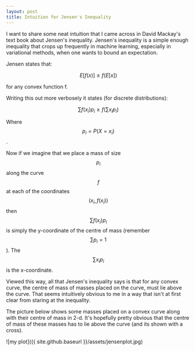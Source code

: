 ```yaml
---
layout: post
title: Intuition for Jensen's Inequality
---
```


I want to share some neat intuition that I came across in David Mackay's text book
about Jensen's inequality. Jensen's inequality is a simple enough inequality that crops up frequently in
machine learning, especially in variational methods, when one wants to bound an
expectation.

Jensen states that:

$$E[f(x)] \geq f(E[x])$$

for any convex function f.

Writing this out more verbosely it states (for discrete distributions):

$$\sum f(x_i) p_i  \geq f(\sum x_i p_i)$$

Where $$p_i = P(X = x_i)$$.

Now if we imagine that we place a mass of size $$p_i$$ along the curve $$f$$ at each of
the coordinates $$(x_i, f(x_i))$$ then $$\sum f(x_i) p_i $$ is simply the y-coordinate of the
centre of mass (remember $$\sum p_i = 1 $$). The $$\sum x_i p_i$$ is the x-coordinate.

Viewed this way, all that Jensen's inequality says is that for any convex curve, the centre of mass
of masses placed on the curve, must lie above the curve. That seems intuitively obvious to me in a way that
isn't at first clear from staring at the inequality.

The picture below shows some masses placed on a convex curve along with their centre of mass in 2-d.
It's hopefully pretty obvious that the centre of mass of these masses has to lie above the curve (and its shown with a cross).

![my plot]({{ site.github.baseurl }}/assets/jensenplot.jpg)
